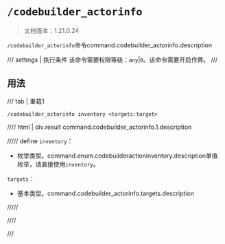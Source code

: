 # `/codebuilder_actorinfo`

> 文档版本：1.21.0.24

`/codebuilder_actorinfo`命令command.codebuilder_actorinfo.description

/// settings | 执行条件
该命令需要权限等级：`any`|`0`。该命令需要开启作弊。
///

## 用法

/// tab | 重载1
```mcfunction
/codebuilder_actorinfo inventory <targets:target>
```

//// html | div.result
command.codebuilder_actorinfo.1.description

///// define
`inventory`：<!-- md:samp CodeBuilderActionInventory -->

- 枚举类型。command.enum.codebuilderactioninventory.description单值枚举，请直接使用`inventory`。

`targets`：<!-- md:samp target -->

- 基本类型。command.codebuilder_actorinfo.targets.description


/////

////

///
